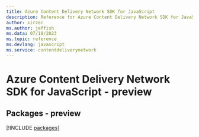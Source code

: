 ```yaml
---
title: Azure Content Delivery Network SDK for JavaScript
description: Reference for Azure Content Delivery Network SDK for JavaScript
author: xirzec
ms.author: jeffish
ms.data: 07/18/2023
ms.topic: reference
ms.devlang: javascript
ms.service: contentdeliverynetwork
---
```

# Azure Content Delivery Network SDK for JavaScript - preview
## Packages - preview
[!INCLUDE [packages](content-delivery-network-index.md)]